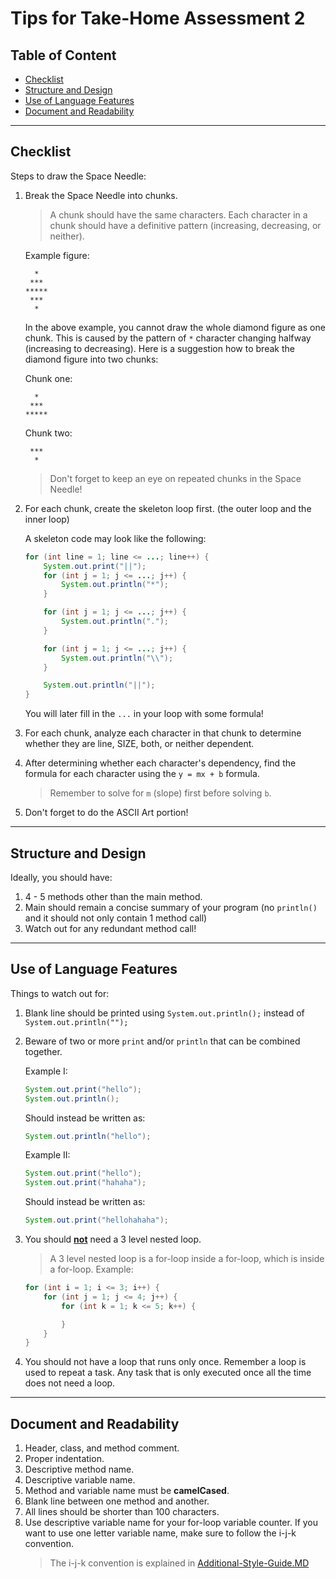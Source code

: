 # Tips for Take-Home Assessment 2

## Table of Content

- [Checklist](#checklist)
- [Structure and Design](#structure-and-design)
- [Use of Language Features](#use-of-language-features)
- [Document and Readability](#document-and-readability)

---

## Checklist

Steps to draw the Space Needle:

1. Break the Space Needle into chunks.

   > A chunk should have the same characters. Each character in a chunk should have a definitive pattern (increasing, decreasing, or neither).

   Example figure:

   ```
     *
    ***
   *****
    ***
     *
   ```

   In the above example, you cannot draw the whole diamond figure as one chunk. This is caused by the pattern of `*` character changing halfway (increasing to decreasing). Here is a suggestion how to break the diamond figure into two chunks:

   Chunk one:

   ```
     *
    ***
   *****
   ```

   Chunk two:

   ```
    ***
     *
   ```

   > Don't forget to keep an eye on repeated chunks in the Space Needle!

2. For each chunk, create the skeleton loop first. (the outer loop and the inner loop)

   A skeleton code may look like the following:

   ```java
   for (int line = 1; line <= ...; line++) {
       System.out.print("||");
       for (int j = 1; j <= ...; j++) {
           System.out.println("*");
       }

       for (int j = 1; j <= ...; j++) {
           System.out.println(".");
       }

       for (int j = 1; j <= ...; j++) {
           System.out.println("\\");
       }

       System.out.println("||");
   }
   ```

   You will later fill in the `...` in your loop with some formula!

3. For each chunk, analyze each character in that chunk to determine whether they are line, SIZE, both, or neither dependent.

4. After determining whether each character's dependency, find the formula for each character using the `y = mx + b` formula.

   > Remember to solve for `m` (slope) first before solving `b`.

5. Don't forget to do the ASCII Art portion!

---

## Structure and Design

Ideally, you should have:

1. 4 - 5 methods other than the main method.
2. Main should remain a concise summary of your program (no `println()` and it should not only contain 1 method call)
3. Watch out for any redundant method call!

---

## Use of Language Features

Things to watch out for:

1. Blank line should be printed using `System.out.println();` instead of `System.out.println("");`
2. Beware of two or more `print` and/or `println` that can be combined together.

   Example I:

   ```java
   System.out.print("hello");
   System.out.println();
   ```

   Should instead be written as:

   ```java
   System.out.println("hello");
   ```

   Example II:

   ```java
   System.out.print("hello");
   System.out.print("hahaha");
   ```

   Should instead be written as:

   ```java
   System.out.print("hellohahaha");
   ```

3. You should <u>**not**</u> need a 3 level nested loop.

   > A 3 level nested loop is a for-loop inside a for-loop, which is inside a for-loop. Example:

   ```java
   for (int i = 1; i <= 3; i++) {
       for (int j = 1; j <= 4; j++) {
           for (int k = 1; k <= 5; k++) {

           }
       }
   }
   ```

4. You should not have a loop that runs only once. Remember a loop is used to repeat a task. Any task that is only executed once all the time does not need a loop.

---

## Document and Readability

1. Header, class, and method comment.
2. Proper indentation.
3. Descriptive method name.
4. Descriptive variable name.
5. Method and variable name must be **camelCased**.
6. Blank line between one method and another.
7. All lines should be shorter than 100 characters.
8. Use descriptive variable name for your for-loop variable counter. If you want to use one letter variable name, make sure to follow the i-j-k convention.
   > The i-j-k convention is explained in [Additional-Style-Guide.MD](/Additional-Style-Guide.MD)

